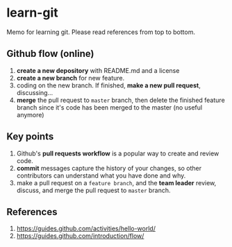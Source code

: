 # learn-git
Memo for learning git. Please read references from top to bottom.

## Github flow (online)
1. **create a new depository** with README.md and a license
2. **create a new branch** for new feature. 
3. coding on the new branch. If finished, **make a new pull request**, discussing...
4. **merge** the pull request to `master` branch, then delete the finished feature branch since it's code has been merged to the master (no useful anymore)

## Key points
1. Github's **pull requests workflow** is a popular way to create and review code.
2. **commit** messages capture the history of your changes, so other contributors can understand what you have done and why.
3. make a pull request on a `feature branch`, and the **team leader** review, discuss, and merge the pull request to `master` branch.



## References
1. https://guides.github.com/activities/hello-world/ 
2. https://guides.github.com/introduction/flow/

